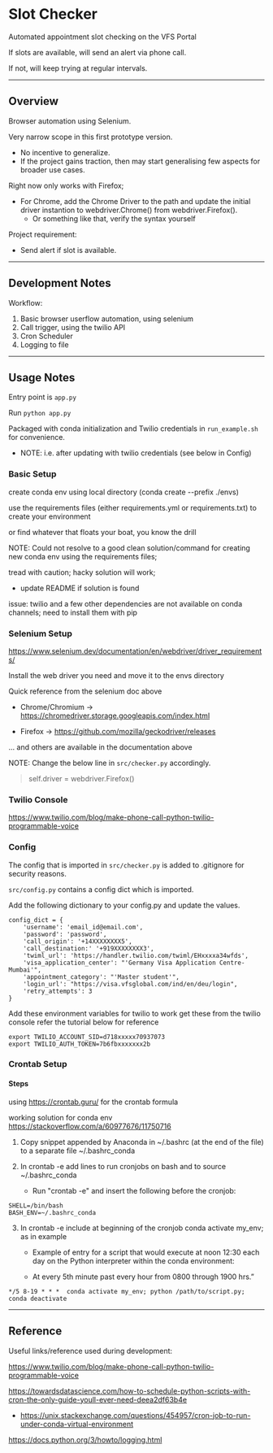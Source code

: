 # Slot Checker

Automated appointment slot checking on the VFS Portal

If slots are available, will send an alert via phone call.

If not, will keep trying at regular intervals.

---

## Overview

Browser automation using Selenium.

Very narrow scope in this first prototype version.
- No incentive to generalize.
- If the project gains traction, then may start generalising few aspects for broader use cases.

Right now only works with Firefox;
- For Chrome, add the Chrome Driver to the path and update the initial driver instantion to webdriver.Chrome() from webdriver.Firefox().
	- Or something like that, verify the syntax yourself

Project requirement:
- Send alert if slot is available.

---

## Development Notes

Workflow:

1. Basic browser userflow automation, using selenium
2. Call trigger, using the twilio API
3. Cron Scheduler
4. Logging to file

---

## Usage Notes

Entry point is `app.py`

Run `python app.py`

Packaged with conda initialization and Twilio credentials in `run_example.sh` for convenience.

- NOTE: i.e. after updating with twilio credentials (see below in Config)

 
### Basic Setup 

create conda env using local directory (conda create --prefix ./envs)

use the requirements files (either requirements.yml or requirements.txt) to create your environment

or find whatever that floats your boat, you know the drill

NOTE: Could not resolve to a good clean solution/command for creating new conda env using the requirements files;

tread with caution; hacky solution will work;
- update README if solution is found

issue: twilio and a few other dependencies are not available on conda channels; need to install them with pip


### Selenium Setup 

https://www.selenium.dev/documentation/en/webdriver/driver_requirements/

Install the web driver you need and move it to the envs directory

Quick reference from the selenium doc above

- Chrome/Chromium -> https://chromedriver.storage.googleapis.com/index.html

- Firefox	        -> https://github.com/mozilla/geckodriver/releases

... and others are available in the documentation above

NOTE: Change the below line in `src/checker.py` accordingly.

> self.driver = webdriver.Firefox()


### Twilio Console

https://www.twilio.com/blog/make-phone-call-python-twilio-programmable-voice

### Config

The config that is imported in `src/checker.py` is added to .gitignore for security reasons.

`src/config.py` contains a config dict which is imported.

Add the following dictionary to your config.py and update the values.


```
config_dict = {
	'username': 'email_id@email.com',
	'password': 'password',
	'call_origin': '+14XXXXXXXX5',
	'call_destination:' '+919XXXXXXXX3',
	'twiml_url': 'https://handler.twilio.com/twiml/EHxxxxa34wfds',
	'visa_application_center': "'Germany Visa Application Centre-Mumbai'",
	'appointment_category': "'Master student'",
	'login_url': "https://visa.vfsglobal.com/ind/en/deu/login",
	'retry_attempts': 3
}
```

Add these environment variables for twilio to work
get these from the twilio console
refer the tutorial below for reference

```
export TWILIO_ACCOUNT_SID=d718xxxxx70937073
export TWILIO_AUTH_TOKEN=7b6fbxxxxxxx2b
```


### Crontab Setup

#### Steps
using https://crontab.guru/ for the crontab formula

working solution for conda env
https://stackoverflow.com/a/60977676/11750716

1. Copy snippet appended by Anaconda in ~/.bashrc (at the end of the file) to a separate file ~/.bashrc_conda

2. In crontab -e add lines to run cronjobs on bash and to source ~/.bashrc_conda

	- Run "crontab -e" and insert the following before the cronjob:

```
SHELL=/bin/bash
BASH_ENV=~/.bashrc_conda
```

3. In crontab -e include at beginning of the cronjob conda activate my_env; as in example

	- Example of entry for a script that would execute at noon 12:30 each day on the Python interpreter within the conda environment:

	- At every 5th minute past every hour from 0800 through 1900 hrs.”

```
*/5 8-19 * * *  conda activate my_env; python /path/to/script.py; conda deactivate
```



---

## Reference

Useful links/reference used during development:

https://www.twilio.com/blog/make-phone-call-python-twilio-programmable-voice

https://towardsdatascience.com/how-to-schedule-python-scripts-with-cron-the-only-guide-youll-ever-need-deea2df63b4e
	
- https://unix.stackexchange.com/questions/454957/cron-job-to-run-under-conda-virtual-environment

https://docs.python.org/3/howto/logging.html
